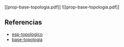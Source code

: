 [[prop-base-topologia.pdf]]
![[prop-base-topologia.pdf]]

## Referencias
- [esp-topologico](./esp-topologico.md)
- [base-topologia](./base-topologia.md)
